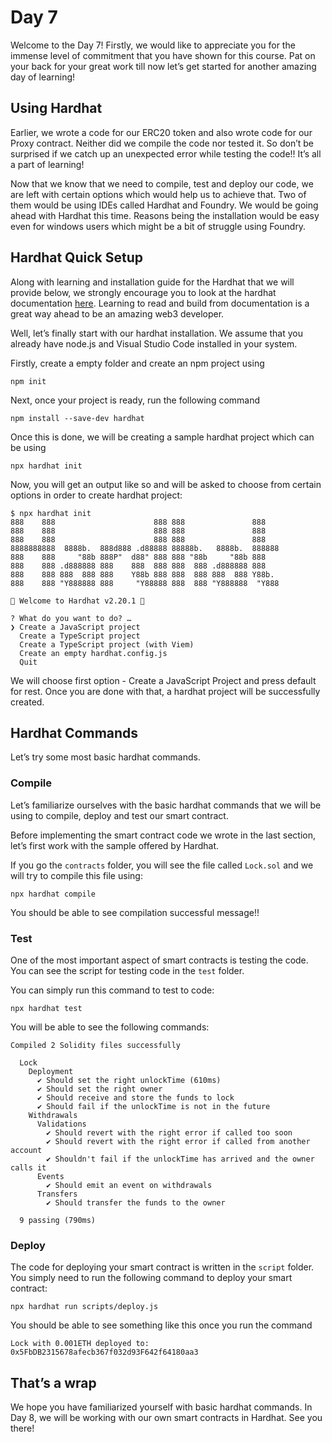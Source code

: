 # Day 7

Welcome to the Day 7! Firstly, we would like to appreciate you for the immense level of commitment that you have shown for this course. Pat on your back for your great work till now let’s get started for another amazing day of learning! 

## Using Hardhat

Earlier, we wrote a code for our ERC20 token and also wrote code for our Proxy contract. Neither did we compile the code nor tested it. So don’t be surprised if we catch up an unexpected error while testing the code!! It’s all a part of learning! 

Now that we know that we need to compile, test and deploy our code, we are left with certain options which would help us to achieve that. Two of them would be using IDEs called Hardhat and Foundry. We would be going ahead with Hardhat this time. Reasons being the installation would be easy even for windows users which might be a bit of struggle using Foundry. 

## Hardhat Quick Setup

Along with learning and installation guide for the Hardhat that we will provide below, we strongly encourage you to look at the hardhat documentation [here](https://hardhat.org/docs). Learning to read and build from documentation is a great way ahead to be an amazing web3 developer. 

Well, let’s finally start with our hardhat installation. We assume that you already have node.js and Visual Studio Code installed in your system. 

Firstly, create a empty folder and create an npm project using

```solidity
npm init
```

Next, once your project is ready, run the following command

```solidity
npm install --save-dev hardhat
```

Once this is done, we will be creating a sample hardhat project which can be  using

```solidity
npx hardhat init
```

Now, you will get an output like so and will be asked to choose from certain options in order to create hardhat project: 

```solidity
$ npx hardhat init
888    888                      888 888               888
888    888                      888 888               888
888    888                      888 888               888
8888888888  8888b.  888d888 .d88888 88888b.   8888b.  888888
888    888     "88b 888P"  d88" 888 888 "88b     "88b 888
888    888 .d888888 888    888  888 888  888 .d888888 888
888    888 888  888 888    Y88b 888 888  888 888  888 Y88b.
888    888 "Y888888 888     "Y88888 888  888 "Y888888  "Y888

👷 Welcome to Hardhat v2.20.1 👷‍

? What do you want to do? …
❯ Create a JavaScript project
  Create a TypeScript project
  Create a TypeScript project (with Viem)
  Create an empty hardhat.config.js
  Quit
```

We will choose first option - Create a JavaScript Project and press default for rest. Once you are done with that, a hardhat project will be successfully created. 

## Hardhat Commands

Let’s try some most basic hardhat commands.

### Compile

Let’s familiarize ourselves with the basic hardhat commands that we will be using to compile, deploy and test our smart contract. 

Before implementing the smart contract code we wrote in the last section, let’s first work with the sample offered by Hardhat. 

If you go the `contracts` folder, you will see the file called `Lock.sol` and we will try to compile this file using: 

```solidity
npx hardhat compile
```

You should be able to see compilation successful message!! 

### Test

One of the most important aspect of smart contracts is testing the code. You can see the script for testing code in the `test` folder. 

You can simply run this command to test to code:

```solidity
npx hardhat test
```

You will be able to see the following commands:

```solidity
Compiled 2 Solidity files successfully

  Lock
    Deployment
      ✔ Should set the right unlockTime (610ms)
      ✔ Should set the right owner
      ✔ Should receive and store the funds to lock
      ✔ Should fail if the unlockTime is not in the future
    Withdrawals
      Validations
        ✔ Should revert with the right error if called too soon
        ✔ Should revert with the right error if called from another account
        ✔ Shouldn't fail if the unlockTime has arrived and the owner calls it
      Events
        ✔ Should emit an event on withdrawals
      Transfers
        ✔ Should transfer the funds to the owner

  9 passing (790ms)
```

### Deploy

The code for deploying your smart contract is written in the `script` folder. You simply need to run the following command to deploy your smart contract:

```solidity
npx hardhat run scripts/deploy.js
```

You should be able to see something like this once you run the command

```solidity
Lock with 0.001ETH deployed to: 0x5FbDB2315678afecb367f032d93F642f64180aa3
```

## That’s a wrap

We hope you have familiarized yourself with basic hardhat commands. In Day 8, we will be working with our own smart contracts in Hardhat. See you there!
